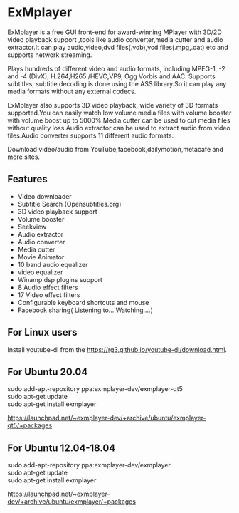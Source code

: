 ExMplayer
=========
ExMplayer is a free GUI front-end for award-winning MPlayer with 3D/2D video playback support ,tools like audio converter,media cutter and audio extractor.It can play audio,video,dvd files(.vob),vcd files(.mpg,.dat) etc and supports network streaming.

Plays hundreds of different video and audio formats, including MPEG-1, -2 and -4 (DivX), H.264,H265 /HEVC,VP9, Ogg Vorbis and AAC. Supports subtitles, subtitle decoding is done using the ASS library.So it can play any media formats without any external codecs.

ExMplayer also supports 3D video playback, wide variety of 3D formats supported.You can easily watch low volume media files with volume booster with volume boost up to 5000%.Media cutter can be used to cut media files without quality loss.Audio extractor can be used to extract audio from video files.Audio converter supports 11 different audio formats.

Download video/audio from YouTube,facebook,dailymotion,metacafe and more sites.

Features
--------
<ul>
  <li>Video downloader </li>
  <li>Subtitle Search (Opensubtitles.org) </li>
 <li>3D video playback support </li>
	 <li>Volume booster </li>
    <li>Seekview </li>
	 <li>Audio extractor</li>
	 <li>Audio converter</li>
	 <li>Media cutter</li>
	 <li>Movie Animator</li>
	 <li>10 band audio equalizer</li>
	 <li>video equalizer</li>
	 <li>Winamp dsp plugins support</li>
	 <li>8 Audio effect filters</li>
	 <li>17 Video effect filters</li>
	 <li>Configurable keyboard shortcuts and mouse</li>
	 <li>Facebook sharing( Listening to... Watching....) </li>
</ul>

For Linux users
---------------
Install youtube-dl from the https://rg3.github.io/youtube-dl/download.html.


For Ubuntu 20.04 
----------------
sudo add-apt-repository ppa:exmplayer-dev/exmplayer-qt5  
sudo apt-get update  
sudo apt-get install exmplayer  
  
https://launchpad.net/~exmplayer-dev/+archive/ubuntu/exmplayer-qt5/+packages  


For Ubuntu 12.04-18.04
----------------------
sudo add-apt-repository ppa:exmplayer-dev/exmplayer  
sudo apt-get update  
sudo apt-get install exmplayer  
  
https://launchpad.net/~exmplayer-dev/+archive/ubuntu/exmplayer/+packages  
